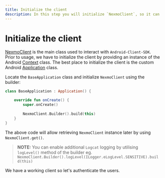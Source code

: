 ```yaml
---
title: Initialize the client
description: In this step you will initialize `NexmoClient`, so it can be used within the application.
---
```


# Initialize the client

[NexmoClient](https://developer.nexmo.com/sdk/stitch/android/com/nexmo/client/NexmoClient.html) is the main class used to interact with `Android-Client-SDK`. Prior to usage, we have to initialize the client by providing an instance of the Android [Context](https://developer.android.com/reference/android/content/Context) class. The best place to initialize the client is the custom Android [Application](https://developer.android.com/reference/android/app/Application) class.

Locate the `BaseApplication` class and initialize `NexmoClient` using the builder:

```kotlin
class BaseApplication : Application() {

    override fun onCreate() {
        super.onCreate()
        
        NexmoClient.Builder().build(this)
    }
}
```

The above code will allow retrieving `NexmoClient` instance later by using `NexmoClient.get()`.

> **NOTE:** You can enable additional `Logcat` logging by utilising `logLevel()` method of the builder eg.
`NexmoClient.Builder().logLevel(ILogger.eLogLevel.SENSITIVE).build(this)`

We have a working client so let's authenticate the users.